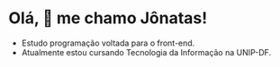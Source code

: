 # Olá, 	:wave: me chamo Jônatas!
* Estudo programação voltada para o front-end.
* Atualmente estou cursando Tecnologia da Informação na UNIP-DF.

          
